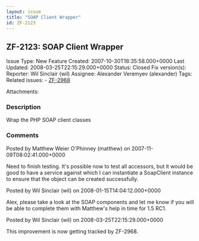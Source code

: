 ```yaml
---
layout: issue
title: "SOAP Client Wrapper"
id: ZF-2123
---
```


ZF-2123: SOAP Client Wrapper
----------------------------

 Issue Type: New Feature Created: 2007-10-30T18:35:58.000+0000 Last Updated: 2008-03-25T22:15:29.000+0000 Status: Closed Fix version(s): 
 Reporter:  Wil Sinclair (wil)  Assignee:  Alexander Veremyev (alexander)  Tags: 
 Related issues: - [ZF-2968](/issues/browse/ZF-2968)
 
 Attachments: 
### Description

Wrap the PHP SOAP client classes

 

 

### Comments

Posted by Matthew Weier O'Phinney (matthew) on 2007-11-09T08:02:41.000+0000

Need to finish testing. It's possible now to test all accessors, but it would be good to have a service against which I can instantiate a SoapClient instance to ensure that the object can be created successfully.

 

 

Posted by Wil Sinclair (wil) on 2008-01-15T14:04:12.000+0000

Alex, please take a look at the SOAP components and let me know if you will be able to complete them with Matthew's help in time for 1.5 RC1.

 

 

Posted by Wil Sinclair (wil) on 2008-03-25T22:15:29.000+0000

This improvement is now getting tracked by ZF-2968.

 

 